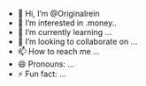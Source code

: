 - 👋 Hi, I’m @Originalrein
- 👀 I’m interested in .money..
- 🌱 I’m currently learning ...
- 💞️ I’m looking to collaborate on ...
- 📫 How to reach me ...
- 😄 Pronouns: ...
- ⚡ Fun fact: ...

<!---
Originalrein/Originalrein is a ✨ special ✨ repository because its `README.md` (this file) appears on your GitHub profile.
You can click the Preview link to take a look at your changes.
--->
